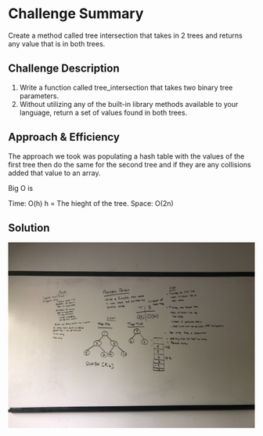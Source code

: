 # Challenge Summary
<!-- Short summary or background information -->
Create a method called tree intersection that takes in 2 trees and returns any value that is in both trees.

## Challenge Description
<!-- Description of the challenge -->
1. Write a function called tree_intersection that takes two binary tree parameters.
2. Without utilizing any of the built-in library methods available to your language, return a set of values found in both trees.

## Approach & Efficiency
<!-- What approach did you take? Why? What is the Big O space/time for this approach? -->
The approach we took was populating a hash table with the values of the first tree then do the same for the second tree and if they are any collisions added that value to an array.

Big O is

Time: O(h) h = The hieght of the tree.
Space: O(2n)

## Solution
<!-- Embedded whiteboard image -->
![Whiteboard Picture](/assets/tree_intersectionWB.jpg)